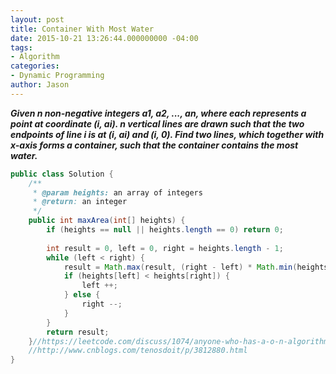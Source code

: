```yaml
---
layout: post
title: Container With Most Water
date: 2015-10-21 13:26:44.000000000 -04:00
tags:
- Algorithm
categories:
- Dynamic Programming
author: Jason
---
```

<p><strong><em>Given n non-negative integers a1, a2, ..., an, where each represents a point at coordinate (i, ai). n vertical lines are drawn such that the two endpoints of line i is at (i, ai) and (i, 0). Find two lines, which together with x-axis forms a container, such that the container contains the most water.</em></strong></p>


``` java
public class Solution {
    /**
     * @param heights: an array of integers
     * @return: an integer
     */
    public int maxArea(int[] heights) {
        if (heights == null || heights.length == 0) return 0;
        
        int result = 0, left = 0, right = heights.length - 1;
        while (left < right) {
            result = Math.max(result, (right - left) * Math.min(heights[left], heights[right]));
            if (heights[left] < heights[right]) {
                left ++;
            } else {
                right --;
            }
        }
        return result;
    }//https://leetcode.com/discuss/1074/anyone-who-has-a-o-n-algorithm
    //http://www.cnblogs.com/tenosdoit/p/3812880.html
}
```
